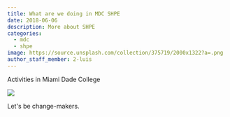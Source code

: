```yaml
---
title: What are we doing in MDC SHPE
date: 2018-06-06
description: More about SHPE
categories:
  - mdc
  - shpe
image: https://source.unsplash.com/collection/375719/2000x1322?a=.png
author_staff_member: 2-luis
---
```



Activities in Miami Dade College


![](https://se-infra-imageserver2.azureedge.net/clink/images/20ad6026-df4e-49b4-82d3-1f6569d21c2a5ae525c8-6147-42ff-98a3-c10e9687ed8d.jpg?preset=large-h)


Let's be change-makers.
